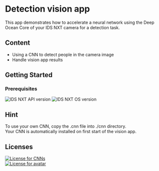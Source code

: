 # Detection vision app
This app demonstrates how to accelerate a neural network using the Deep Ocean Core of your IDS NXT camera for a detection task.   

## Content
* Using a CNN to detect people in the camera image
* Handle vision app results

## Getting Started
### Prerequisites
![IDS NXT API version](https://img.shields.io/badge/NXT_API-v2.1.0-008A96.svg)  ![IDS NXT OS version](https://img.shields.io/badge/NXT_OS-v1.1.x-008A96.svg)  

## Hint
To use your own CNN, copy the .cnn file into ./cnn directory.  
Your CNN is automatically installed on first start of the vision app.  

## Licenses
[![License for CNNs](https://img.shields.io/badge/License_for_CNNs-Apache_License-lightgrey.svg)](https://github.com/tensorflow/models/blob/master/LICENSE)  
[![License for avatar](https://img.shields.io/badge/License_for_avatar-Flaticon-lightgrey.svg)](https://www.flaticon.com/free-icons/detective)
